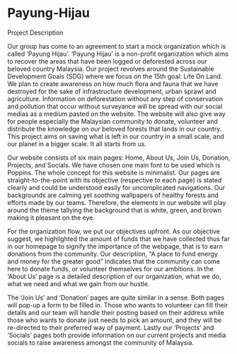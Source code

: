 # Payung-Hijau

Project Description 

 

Our group has come to an agreement to start a mock organization which is called ‘Payung Hijau’. ‘Payung Hijau’ is a non-profit organization which aims to recover the areas that have been logged or deforested across our beloved country Malaysia. Our project revolves around the Sustainable Development Goals (SDG) where we focus on the 15th goal: Life On Land. We plan to create awareness on how much flora and fauna that we have destroyed for the sake of infrastructure development, urban sprawl and agriculture. Information on deforestation without any step of conservation and pollution that occur without surveyance will be spread with our social medias as a medium pasted on the website. The website will also give way for people especially the Malaysian community to donate, volunteer and distribute the knowledge on our beloved forests that lands in our country. This project aims on saving what is left in our country in a small scale, and our planet in a bigger scale. It all starts from us. 

 

Our website consists of six main pages:  Home, About Us, Join Us, Donation, Projects, and Socials. We have chosen one main font to be used which is Poppins. The whole concept for this website is minimalist. Our pages are straight-to-the-point with its objective (respective to each page) is stated clearly and could be understood easily for uncomplicated navigations. Our backgrounds are calming yet soothing wallpapers of healthy forests and efforts made by our teams. Therefore, the elements in our website will play around the theme tallying the background that is white, green, and brown making it pleasant on the eye. 

 

For the organization flow, we put our objectives upfront. As our objective suggest, we highlighted the amount of funds that we have collected thus far in our homepage to signify the importance of the webpage, that is to earn donations from the community. Our description, “A place to fund energy and money for the greater good” indicates that the community can come here to donate funds, or volunteer themselves for our ambitions. In the ‘About Us’ page is a detailed description of our organization, what we do, what we need and what we gain from our hustle. 

 

The ‘Join Us’ and ‘Donation’ pages are quite similar in a sense. Both pages will pop-up a form to be filled in. Those who wants to volunteer can fill their details and our team will handle their posting based on their address while those who wants to donate just needs to pick an amount, and they will be re-directed to their preferred way of payment. Lastly our ‘Projects’ and ‘Socials’ pages both provide information on our current projects and media socials to raise awareness amongst the community of Malaysia. 
